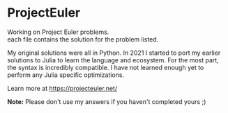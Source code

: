 # ProjectEuler

Working on Project Euler problems. <br>
each file contains the solution for the problem listed.

My original solutions were all in Python.  In 2021 I started to port my earlier solutions to Julia to learn the language and ecosystem.  For the most part, the syntax is incredibly compatible.  I have not learned enough yet to perform any Julia specific optimizations.

Learn more at https://projecteuler.net/

**Note:** Please don't use my answers if you haven't completed yours ;) 
